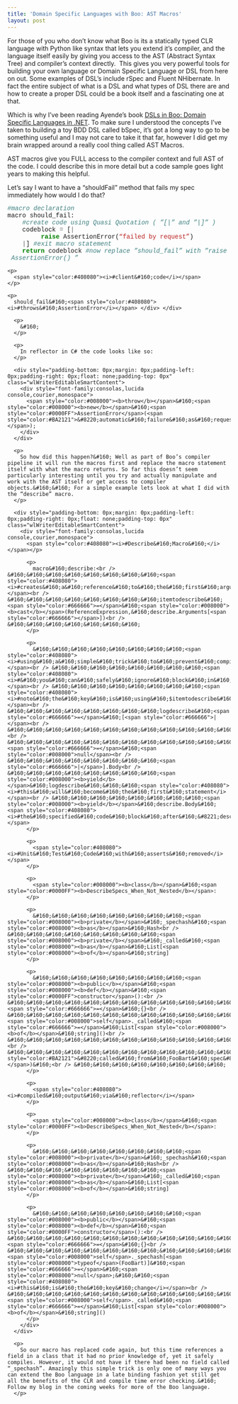 ```yaml
---
title: 'Domain Specific Languages with Boo: AST Macros'
layout: post
---
```

For those of you who don’t know what Boo is its a statically typed CLR language with Python like syntax that lets you extend it’s compiler, and the language itself easily by giving you access to the AST (Abstract Syntax Tree) and compiler’s context directly.&#160; This gives you very powerful tools for building your own language or Domain Specific Language or DSL from here on out. Some examples of DSL’s include rSpec and Fluent NHibernate. In fact the entire subject of what is a DSL and what types of DSL there are and how to create a proper DSL could be a book itself and a fascinating one at that.&#160; 

Which is why I’ve been reading Ayende’s book <a href="http://www.amazon.com/DSLs-Boo-Domain-Specific-Languages/dp/1933988606" target="_blank">DSLs in Boo: Domain Specific Languages in .NET</a>. To make sure I understood the concepts I’ve taken to building a toy BDD DSL called bSpec, it’s got a long way to go to be something useful and I may not care to take it that far, however I did get my brain wrapped around a really cool thing called AST Macros.&#160; 

AST macros give you FULL access to the compiler context and full AST of the code. I could describe this in more detail but a code sample goes light years to making this helpful.

Let’s say I want to have a “shouldFail” method that fails my spec immediately how would I do that? 

<div style="padding-bottom: 0px;margin: 0px;padding-left: 0px;padding-right: 0px;float: none;padding-top: 0px" class="wlWriterEditableSmartContent">
  <div style="font-family:consolas,lucida console,courier,monospace">
    <span style="color:#408080"><i>#macro&#160;declaration</i></span><br /> macro&#160;should_fail:<br /> &#160;&#160;&#160;&#160;<span style="color:#408080"><i>#create&#160;code&#160;using&#160;Quasi&#160;Quotation&#160;(&#160;&#8221;[|&#8221;&#160;and&#160;&#8221;|]&#8221;&#160;)</i></span><br /> &#160;&#160;&#160;&#160;codeblock&#160;<span style="color:#666666">=</span>&#160;[<span style="color:#666666">|</span>&#160;<br /> &#160;&#160;&#160;&#160;&#160;&#160;&#160;&#160;&#160;<span style="color:#008000"><b>raise</b></span>&#160;AssertionError(<span style="color:#BA2121">&#8220;failed&#160;by&#160;request&#8221;</span>) <br /> &#160;&#160;&#160;&#160;<span style="color:#666666">|</span>]&#160;<span style="color:#408080"><i>#exit&#160;macro&#160;statement</i></span><br /> &#160;&#160;&#160;&#160;<span style="color:#008000"><b>return</b></span>&#160;codeblock&#160;<span style="color:#408080"><i>#now&#160;replace&#160;&#8221;should_fail&#8221;&#160;with&#160;&#8221;raise&#160;AssertionError()&#160;&#8221;</i></span></p> 
    
    <p>
      <span style="color:#408080"><i>#client&#160;code</i></span>
    </p>
    
    <p>
      should_fail&#160;<span style="color:#408080"><i>#throws&#160;AssertionError</i></span> </div> </div> 
      
      <p>
        &#160;
      </p>
      
      <p>
        In reflector in C# the code looks like so:
      </p>
      
      <div style="padding-bottom: 0px;margin: 0px;padding-left: 0px;padding-right: 0px;float: none;padding-top: 0px" class="wlWriterEditableSmartContent">
        <div style="font-family:consolas,lucida console,courier,monospace">
          <span style="color:#008000"><b>throw</b></span>&#160;<span style="color:#008000"><b>new</b></span>&#160;<span style="color:#0000FF">AssertionError</span>(<span style="color:#BA2121">&#8220;automatic&#160;failure&#160;as&#160;requested&#160;by&#160;&#8217;should&#160;fail&#160;call'&#8221;</span>);
        </div>
      </div>
      
      <p>
        So how did this happen?&#160; Well as part of Boo’s compiler pipeline it will run the macros first and replace the macro statement itself with what the macro returns. So far this doesn’t seem particularly interesting until you try and actually manipulate and work with the AST itself or get access to compiler objects.&#160;&#160; For a simple example lets look at what I did with the “describe” macro.
      </p>
      
      <div style="padding-bottom: 0px;margin: 0px;padding-left: 0px;padding-right: 0px;float: none;padding-top: 0px" class="wlWriterEditableSmartContent">
        <div style="font-family:consolas,lucida console,courier,monospace">
          <span style="color:#408080"><i>#Describe&#160;Macro&#160;</i></span></p> 
          
          <p>
            macro&#160;describe:<br /> &#160;&#160;&#160;&#160;&#160;&#160;&#160;&#160;<span style="color:#408080"><i>#creates&#160;a&#160;reference&#160;to&#160;the&#160;first&#160;argument</i></span><br /> &#160;&#160;&#160;&#160;&#160;&#160;&#160;&#160;itemtodescribe&#160;<span style="color:#666666">=</span>&#160;<span style="color:#008000"><b>cast</b></span>(ReferenceExpression,&#160;describe.Arguments[<span style="color:#666666"></span>])<br /> &#160;&#160;&#160;&#160;&#160;&#160;&#160;
          </p>
          
          <p>
            &#160;&#160;&#160;&#160;&#160;&#160;&#160;&#160;<span style="color:#408080"><i>#using&#160;a&#160;simple&#160;trick&#160;to&#160;prevent&#160;compiler&#160;errors.&#160;I&#160;just&#160;want&#160;access&#160;to&#160;the&#160;body&#160;of&#160;&#8221;block&#8221;&#160;so</i></span><br /> &#160;&#160;&#160;&#160;&#160;&#160;&#160;&#160;<span style="color:#408080"><i>#&#160;you&#160;can&#160;safely&#160;ignore&#160;block&#160;in&#160;my&#160;example</i></span><br /> &#160;&#160;&#160;&#160;&#160;&#160;&#160;&#160;<span style="color:#408080"><i>#note&#160;the&#160;key&#160;is&#160;using&#160;$itemtodescribe&#160;.&#160;this&#160;is&#160;how&#160;you&#160;pass&#160;in&#160;macro&#160;variables&#160;to&#160;the&#160;AST</i></span><br /> &#160;&#160;&#160;&#160;&#160;&#160;&#160;&#160;logdescribe&#160;<span style="color:#666666">=</span>&#160;[<span style="color:#666666">|</span><br /> &#160;&#160;&#160;&#160;&#160;&#160;&#160;&#160;&#160;&#160;&#160;&#160;&#160;&#160;&#160;&#160;block:<br /> &#160;&#160;&#160;&#160;&#160;&#160;&#160;&#160;&#160;&#160;&#160;&#160;&#160;&#160;&#160;&#160;&#160;&#160;&#160;&#160;&#160;&#160;&#160;&#160;_spechash[$itemtodescribe]&#160;<span style="color:#666666">=</span>&#160;<span style="color:#008000">null</span><br /> &#160;&#160;&#160;&#160;&#160;&#160;&#160;&#160;<span style="color:#666666">|</span>].Body<br /> &#160;&#160;&#160;&#160;&#160;&#160;&#160;&#160;<span style="color:#008000"><b>yield</b></span>&#160;logdescribe&#160;&#160;&#160;<span style="color:#408080"><i>#this&#160;will&#160;become&#160;the&#160;first&#160;statement</i></span><br /> &#160;&#160;&#160;&#160;&#160;&#160;&#160;&#160;<span style="color:#008000"><b>yield</b></span>&#160;describe.Body&#160;<span style="color:#408080"><i>#the&#160;specified&#160;code&#160;block&#160;after&#160;&#8221;describe&#160;FooBart:&#160;&#8221;&#160;will&#160;now&#160;be&#160;placed</i></span>
          </p>
          
          <p>
            <span style="color:#408080"><i>#Unit&#160;Test&#160;Code&#160;with&#160;asserts&#160;removed</i></span>
          </p>
          
          <p>
            <span style="color:#008000"><b>class</b></span>&#160;<span style="color:#0000FF"><b>DescribeSpecs_When_Not_Nested</b></span>:
          </p>
          
          <p>
            &#160;&#160;&#160;&#160;&#160;&#160;&#160;&#160;<span style="color:#008000"><b>private</b></span>&#160;_spechash&#160;<span style="color:#008000"><b>as</b></span>&#160;Hash<br /> &#160;&#160;&#160;&#160;&#160;&#160;&#160;&#160;<span style="color:#008000"><b>private</b></span>&#160;_called&#160;<span style="color:#008000"><b>as</b></span>&#160;List[<span style="color:#008000"><b>of</b></span>&#160;string]
          </p>
          
          <p>
            &#160;&#160;&#160;&#160;&#160;&#160;&#160;&#160;<span style="color:#008000"><b>public</b></span>&#160;<span style="color:#008000"><b>def</b></span>&#160;<span style="color:#0000FF">constructor</span>():<br /> &#160;&#160;&#160;&#160;&#160;&#160;&#160;&#160;&#160;&#160;&#160;&#160;&#160;&#160;&#160;&#160;_spechash&#160;<span style="color:#666666">=</span>&#160;{}<br /> &#160;&#160;&#160;&#160;&#160;&#160;&#160;&#160;&#160;&#160;&#160;&#160;&#160;&#160;&#160;&#160;<span style="color:#008000">self</span>._called&#160;<span style="color:#666666">=</span>&#160;List[<span style="color:#008000"><b>of</b></span>&#160;string]()<br /> &#160;&#160;&#160;&#160;&#160;&#160;&#160;&#160;&#160;&#160;&#160;&#160;&#160;&#160;&#160;&#160;describe&#160;FooBart:<br /> &#160;&#160;&#160;&#160;&#160;&#160;&#160;&#160;&#160;&#160;&#160;&#160;&#160;&#160;&#160;&#160;&#160;&#160;&#160;&#160;&#160;&#160;&#160;&#160;_called.Add(<span style="color:#BA2121">&#8220;called&#160;from&#160;FooBart&#160;spec&#8221;</span>)&#160;<br /> &#160;&#160;&#160;&#160;&#160;&#160;&#160;&#160;
          </p>
          
          <p>
            <span style="color:#408080"><i>#compiled&#160;output&#160;via&#160;reflector</i></span>
          </p>
          
          <p>
            <span style="color:#008000"><b>class</b></span>&#160;<span style="color:#0000FF"><b>DescribeSpecs_When_Not_Nested</b></span>:
          </p>
          
          <p>
            &#160;&#160;&#160;&#160;&#160;&#160;&#160;&#160;<span style="color:#008000"><b>private</b></span>&#160;_spechash&#160;<span style="color:#008000"><b>as</b></span>&#160;Hash<br /> &#160;&#160;&#160;&#160;&#160;&#160;&#160;&#160;<span style="color:#008000"><b>private</b></span>&#160;_called&#160;<span style="color:#008000"><b>as</b></span>&#160;List[<span style="color:#008000"><b>of</b></span>&#160;string]
          </p>
          
          <p>
            &#160;&#160;&#160;&#160;&#160;&#160;&#160;&#160;<span style="color:#008000"><b>public</b></span>&#160;<span style="color:#008000"><b>def</b></span>&#160;<span style="color:#0000FF">constructor</span>():<br /> &#160;&#160;&#160;&#160;&#160;&#160;&#160;&#160;&#160;&#160;&#160;&#160;&#160;&#160;&#160;&#160;_spechash&#160;<span style="color:#666666">=</span>&#160;{}<br /> &#160;&#160;&#160;&#160;&#160;&#160;&#160;&#160;&#160;&#160;&#160;&#160;&#160;&#160;&#160;&#160;<span style="color:#008000">self</span>._spechash[<span style="color:#008000">typeof</span>(FooBart)]&#160;<span style="color:#666666">=</span>&#160;<span style="color:#008000">null</span>;&#160;&#160;<span style="color:#408080"><i>#this&#160;is&#160;the&#160;key&#160;change</i></span><br /> &#160;&#160;&#160;&#160;&#160;&#160;&#160;&#160;&#160;&#160;&#160;&#160;&#160;&#160;&#160;&#160;<span style="color:#008000">self</span>._called&#160;<span style="color:#666666">=</span>&#160;List[<span style="color:#008000"><b>of</b></span>&#160;string]()
          </p>
        </div>
      </div>
      
      <p>
        So our macro has replaced code again, but this time references a field in a class that it had no prior knowledge of, yet it safely compiles. However, it would not have if there had been no field called “_spechash”. Amazingly this simple trick is only one of many ways you can extend the Boo language in a late binding fashion yet still get all the benefits of the CLR and compile time error checking.&#160; Follow my blog in the coming weeks for more of the Boo language.
      </p>
